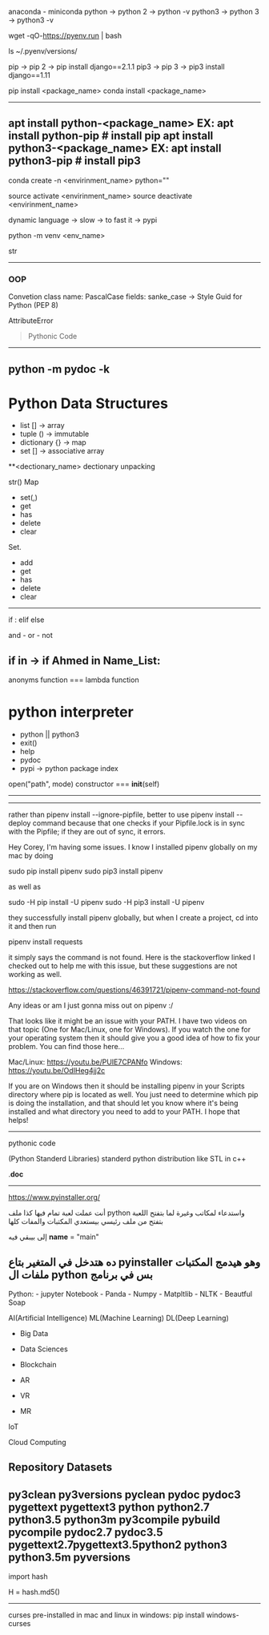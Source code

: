 anaconda - miniconda
python -> python 2 -> python -v
python3 -> python 3 -> python3 -v

wget -qO-https://pyenv.run | bash

ls ~/.pyenv/versions/

pip -> pip 2 -> pip install django==2.1.1
pip3 -> pip 3 -> pip3 install django==1.11

pip install <package_name>
conda install <package_name>

-------------------------------------------------------------------------------------------------------------------------------------

apt install python-<package_name>
	EX: apt install python-pip # install pip
apt install python3-<package_name>
	EX: apt install python3-pip # install pip3
-------------------------------------------------------------------------------------------------------------------------------------

conda create -n <envirinment_name> python=""

source activate <envirinment_name>
source deactivate <envirinment_name>


dynamic language -> slow -> to fast it -> pypi

python -m venv <env_name>

str



-------------------------------------------------------------------------------------------------------------------------------------

### OOP

Convetion
class name: PascalCase
fields: sanke_case -> Style Guid for Python (PEP 8)

AttributeError
> Pythonic Code

-------------------------------------------------------------------------------------------------------------------------------------

python -m pydoc -k <search-keyword>
-------------------------------------------------------------------------------------------------------------------------------------
Python Data Structures
======================
- list [] -> array
- tuple () -> immutable
- dictionary {} -> map
- set [] ->  associative array


**<dectionary_name> dectionary unpacking

str()
Map
- set(,)
- get
- has
- delete
- clear

Set.
- add
- get
- has
- delete
- clear


-------------------------------------------------------------------------------------------------------------------------------------
if <condition>:
elif
else


and - or - not

if in -> if Ahmed in Name_List:
-------------------------------------------------------------------------------------------------------------------------------------
anonyms function === lambda function


python interpreter
==================
- python || python3
- exit()
- help
- pydoc 
- pypi -> python package index


open("path", mode)
constructor === __init__(self)






-----------------------------------------------------------











---------------------------------------------------------------------------------------------------------------------------------------
rather than pipenv install --ignore-pipfile, better to use pipenv install --deploy command because that one checks if your Pipfile.lock is in sync with the Pipfile; if they are out of sync, it errors.﻿








Hey Corey, I'm having some issues. I know I installed pipenv globally on my mac by doing 

sudo pip install pipenv 
sudo pip3 install pipenv 

as well as 

sudo -H pip install -U pipenv
sudo -H pip3 install -U pipenv

they successfully install pipenv globally, but when I create a project, cd into it and then run

pipenv install requests 

it simply says the command is not found. Here is the stackoverflow linked I checked out to help me with this issue, but these suggestions are not working as well. 

https://stackoverflow.com/questions/46391721/pipenv-command-not-found

Any ideas or am I just gonna miss out on pipenv :/
 


That looks like it might be an issue with your PATH. I have two videos on that topic (One for Mac/Linux, one for Windows). If you watch the one for your operating system then it should give you a good idea of how to fix your problem. You can find those here...

Mac/Linux: https://youtu.be/PUIE7CPANfo
Windows: https://youtu.be/OdIHeg4jj2c


If you are on Windows then it should be installing pipenv in your Scripts directory where pip is located as well. You just need to determine which pip is doing the installation, and that should let you know where it's being installed and what directory you need to add to your PATH. I hope that helps!


-------------------------------------------------------------------------------------------------------------------------------------
pythonic code

(Python Standerd Libraries) standerd python distribution like STL in c++


<method>.__doc__

-------------------------------------------------------------------------------------------------------------------------------------
https://www.pyinstaller.org/


أنت عملت لعبة تمام فيها كذا ملف python واستدعاء لمكاتب وغيرة
لما بتفتح اللعبة بتفتح من ملف رئيسي بيستعدي المكتبات والمفات كلها

إلى بيبقي فيه
__name__ = "main"

ده هتدخل في المتغير بتاع pyinstaller وهو هيدمج المكتبات ملفات ال python 
بس في برنامج 
-------------------------------------------------------------------------------------------------------------------------------------
Python:
	- jupyter Notebook
	- Panda
	- Numpy
	- Matpltlib
	- NLTK
	- Beautful Soap





AI(Artificial Intelligence)
	ML(Machine Learning)
		DL(Deep Learning)


- Big Data
- Data Sciences
- Blockchain


- AR
- VR
- MR


IoT


Cloud Computing

Repository
	Datasets
--------------------------------------------------------------------------------------------------------------------------------------------

py3clean
py3versions
pyclean
pydoc
pydoc3
pygettext
pygettext3
python
python2.7
python3.5
python3m
py3compile
pybuild
pycompile
pydoc2.7
pydoc3.5
pygettext2.7pygettext3.5python2
python3
python3.5m
pyversions
--------------------------------------------------------------------------------------------------------------------------------------------

import hash

H = hash.md5()


--------------------------------------------------------------------------------------------------------------------------------------------

curses
pre-installed in mac and linux
in windows: pip install windows-curses